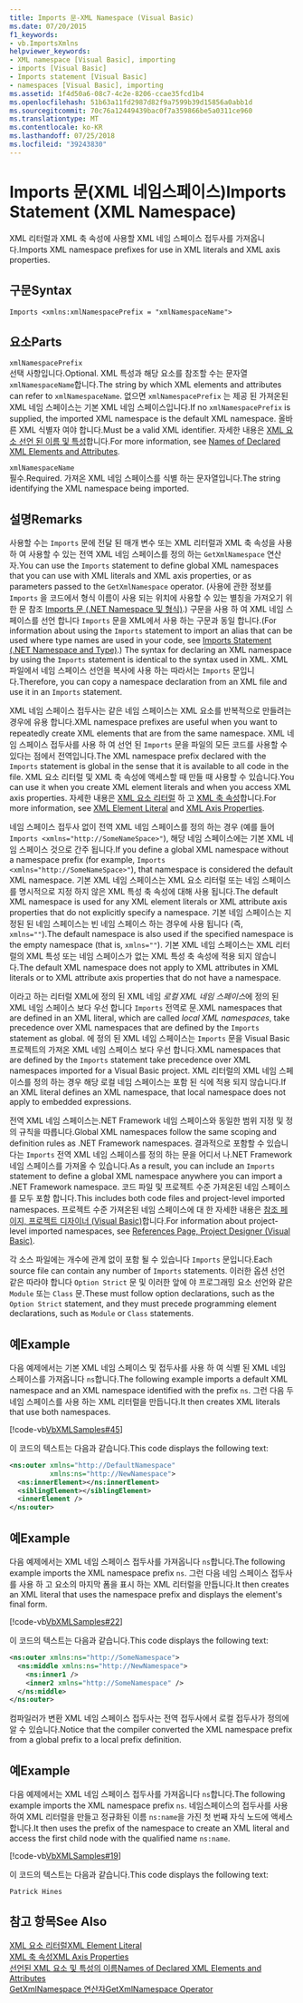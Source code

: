 ```yaml
---
title: Imports 문-XML Namespace (Visual Basic)
ms.date: 07/20/2015
f1_keywords:
- vb.ImportsXmlns
helpviewer_keywords:
- XML namespace [Visual Basic], importing
- imports [Visual Basic]
- Imports statement [Visual Basic]
- namespaces [Visual Basic], importing
ms.assetid: 1f4d50a6-08c7-4c2e-8206-ccae35fcd1b4
ms.openlocfilehash: 51b63a11fd2987d82f9a7599b39d15856a0abb1d
ms.sourcegitcommit: 70c76a12449439bac0f7a359866be5a0311ce960
ms.translationtype: MT
ms.contentlocale: ko-KR
ms.lasthandoff: 07/25/2018
ms.locfileid: "39243830"
---
```

# <a name="imports-statement-xml-namespace"></a><span data-ttu-id="286c2-102">Imports 문(XML 네임스페이스)</span><span class="sxs-lookup"><span data-stu-id="286c2-102">Imports Statement (XML Namespace)</span></span>
<span data-ttu-id="286c2-103">XML 리터럴과 XML 축 속성에 사용할 XML 네임 스페이스 접두사를 가져옵니다.</span><span class="sxs-lookup"><span data-stu-id="286c2-103">Imports XML namespace prefixes for use in XML literals and XML axis properties.</span></span>  
  
## <a name="syntax"></a><span data-ttu-id="286c2-104">구문</span><span class="sxs-lookup"><span data-stu-id="286c2-104">Syntax</span></span>  
  
```  
Imports <xmlns:xmlNamespacePrefix = "xmlNamespaceName">  
```  
  
## <a name="parts"></a><span data-ttu-id="286c2-105">요소</span><span class="sxs-lookup"><span data-stu-id="286c2-105">Parts</span></span>  
 `xmlNamespacePrefix`  
 <span data-ttu-id="286c2-106">선택 사항입니다.</span><span class="sxs-lookup"><span data-stu-id="286c2-106">Optional.</span></span> <span data-ttu-id="286c2-107">XML 특성과 해당 요소를 참조할 수는 문자열 `xmlNamespaceName`합니다.</span><span class="sxs-lookup"><span data-stu-id="286c2-107">The string by which XML elements and attributes can refer to `xmlNamespaceName`.</span></span> <span data-ttu-id="286c2-108">없으면 `xmlNamespacePrefix` 는 제공 된 가져온된 XML 네임 스페이스는 기본 XML 네임 스페이스입니다.</span><span class="sxs-lookup"><span data-stu-id="286c2-108">If no `xmlNamespacePrefix` is supplied, the imported XML namespace is the default XML namespace.</span></span> <span data-ttu-id="286c2-109">올바른 XML 식별자 여야 합니다.</span><span class="sxs-lookup"><span data-stu-id="286c2-109">Must be a valid XML identifier.</span></span> <span data-ttu-id="286c2-110">자세한 내용은 [XML 요소 선언 된 이름 및 특성](../../../visual-basic/programming-guide/language-features/xml/names-of-declared-xml-elements-and-attributes.md)합니다.</span><span class="sxs-lookup"><span data-stu-id="286c2-110">For more information, see [Names of Declared XML Elements and Attributes](../../../visual-basic/programming-guide/language-features/xml/names-of-declared-xml-elements-and-attributes.md).</span></span>  
  
 `xmlNamespaceName`  
 <span data-ttu-id="286c2-111">필수.</span><span class="sxs-lookup"><span data-stu-id="286c2-111">Required.</span></span> <span data-ttu-id="286c2-112">가져온 XML 네임 스페이스를 식별 하는 문자열입니다.</span><span class="sxs-lookup"><span data-stu-id="286c2-112">The string identifying the XML namespace being imported.</span></span>  
  
## <a name="remarks"></a><span data-ttu-id="286c2-113">설명</span><span class="sxs-lookup"><span data-stu-id="286c2-113">Remarks</span></span>  
 <span data-ttu-id="286c2-114">사용할 수는 `Imports` 문에 전달 된 매개 변수 또는 XML 리터럴과 XML 축 속성을 사용 하 여 사용할 수 있는 전역 XML 네임 스페이스를 정의 하는 `GetXmlNamespace` 연산자.</span><span class="sxs-lookup"><span data-stu-id="286c2-114">You can use the `Imports` statement to define global XML namespaces that you can use with XML literals and XML axis properties, or as parameters passed to the `GetXmlNamespace` operator.</span></span> <span data-ttu-id="286c2-115">(사용에 관한 정보를 `Imports` 을 코드에서 형식 이름이 사용 되는 위치에 사용할 수 있는 별칭을 가져오기 위한 문 참조 [Imports 문 (.NET Namespace 및 형식)](../../../visual-basic/language-reference/statements/imports-statement-net-namespace-and-type.md).) 구문을 사용 하 여 XML 네임 스페이스를 선언 합니다 `Imports` 문을 XML에서 사용 하는 구문과 동일 합니다.</span><span class="sxs-lookup"><span data-stu-id="286c2-115">(For information about using the `Imports` statement to import an alias that can be used where type names are used in your code, see [Imports Statement (.NET Namespace and Type)](../../../visual-basic/language-reference/statements/imports-statement-net-namespace-and-type.md).) The syntax for declaring an XML namespace by using the `Imports` statement is identical to the syntax used in XML.</span></span> <span data-ttu-id="286c2-116">XML 파일에서 네임 스페이스 선언을 복사에 사용 하는 따라서는 `Imports` 문입니다.</span><span class="sxs-lookup"><span data-stu-id="286c2-116">Therefore, you can copy a namespace declaration from an XML file and use it in an `Imports` statement.</span></span>  
  
 <span data-ttu-id="286c2-117">XML 네임 스페이스 접두사는 같은 네임 스페이스는 XML 요소를 반복적으로 만들려는 경우에 유용 합니다.</span><span class="sxs-lookup"><span data-stu-id="286c2-117">XML namespace prefixes are useful when you want to repeatedly create XML elements that are from the same namespace.</span></span> <span data-ttu-id="286c2-118">XML 네임 스페이스 접두사를 사용 하 여 선언 된 `Imports` 문을 파일의 모든 코드를 사용할 수 있다는 점에서 전역입니다.</span><span class="sxs-lookup"><span data-stu-id="286c2-118">The XML namespace prefix declared with the `Imports` statement is global in the sense that it is available to all code in the file.</span></span> <span data-ttu-id="286c2-119">XML 요소 리터럴 및 XML 축 속성에 액세스할 때 만들 때 사용할 수 있습니다.</span><span class="sxs-lookup"><span data-stu-id="286c2-119">You can use it when you create XML element literals and when you access XML axis properties.</span></span> <span data-ttu-id="286c2-120">자세한 내용은 [XML 요소 리터럴](../../../visual-basic/language-reference/xml-literals/xml-element-literal.md) 하 고 [XML 축 속성](../../../visual-basic/language-reference/xml-axis/xml-axis-properties.md)합니다.</span><span class="sxs-lookup"><span data-stu-id="286c2-120">For more information, see [XML Element Literal](../../../visual-basic/language-reference/xml-literals/xml-element-literal.md) and [XML Axis Properties](../../../visual-basic/language-reference/xml-axis/xml-axis-properties.md).</span></span>  
  
 <span data-ttu-id="286c2-121">네임 스페이스 접두사 없이 전역 XML 네임 스페이스를 정의 하는 경우 (예를 들어 `Imports <xmlns="http://SomeNameSpace>"`), 해당 네임 스페이스에는 기본 XML 네임 스페이스 것으로 간주 됩니다.</span><span class="sxs-lookup"><span data-stu-id="286c2-121">If you define a global XML namespace without a namespace prefix (for example, `Imports <xmlns="http://SomeNameSpace>"`), that namespace is considered the default XML namespace.</span></span> <span data-ttu-id="286c2-122">기본 XML 네임 스페이스는 XML 요소 리터럴 또는 네임 스페이스를 명시적으로 지정 하지 않은 XML 특성 축 속성에 대해 사용 됩니다.</span><span class="sxs-lookup"><span data-stu-id="286c2-122">The default XML namespace is used for any XML element literals or XML attribute axis properties that do not explicitly specify a namespace.</span></span> <span data-ttu-id="286c2-123">기본 네임 스페이스는 지정된 된 네임 스페이스는 빈 네임 스페이스 하는 경우에 사용 됩니다 (즉, `xmlns=""`).</span><span class="sxs-lookup"><span data-stu-id="286c2-123">The default namespace is also used if the specified namespace is the empty namespace (that is, `xmlns=""`).</span></span> <span data-ttu-id="286c2-124">기본 XML 네임 스페이스는 XML 리터럴의 XML 특성 또는 네임 스페이스가 없는 XML 특성 축 속성에 적용 되지 않습니다.</span><span class="sxs-lookup"><span data-stu-id="286c2-124">The default XML namespace does not apply to XML attributes in XML literals or to XML attribute axis properties that do not have a namespace.</span></span>  
  
 <span data-ttu-id="286c2-125">이라고 하는 리터럴 XML에 정의 된 XML 네임 *로컬 XML 네임 스페이스*에 정의 된 XML 네임 스페이스 보다 우선 합니다 `Imports` 전역로 문.</span><span class="sxs-lookup"><span data-stu-id="286c2-125">XML namespaces that are defined in an XML literal, which are called *local XML namespaces*, take precedence over XML namespaces that are defined by the `Imports` statement as global.</span></span> <span data-ttu-id="286c2-126">에 정의 된 XML 네임 스페이스는 `Imports` 문을 Visual Basic 프로젝트의 가져온 XML 네임 스페이스 보다 우선 합니다.</span><span class="sxs-lookup"><span data-stu-id="286c2-126">XML namespaces that are defined by the `Imports` statement take precedence over XML namespaces imported for a Visual Basic project.</span></span> <span data-ttu-id="286c2-127">XML 리터럴의 XML 네임 스페이스를 정의 하는 경우 해당 로컬 네임 스페이스는 포함 된 식에 적용 되지 않습니다.</span><span class="sxs-lookup"><span data-stu-id="286c2-127">If an XML literal defines an XML namespace, that local namespace does not apply to embedded expressions.</span></span>  
  
 <span data-ttu-id="286c2-128">전역 XML 네임 스페이스는.NET Framework 네임 스페이스와 동일한 범위 지정 및 정의 규칙을 따릅니다.</span><span class="sxs-lookup"><span data-stu-id="286c2-128">Global XML namespaces follow the same scoping and definition rules as .NET Framework namespaces.</span></span> <span data-ttu-id="286c2-129">결과적으로 포함할 수 있습니다는 `Imports` 전역 XML 네임 스페이스를 정의 하는 문을 어디서 나.NET Framework 네임 스페이스를 가져올 수 있습니다.</span><span class="sxs-lookup"><span data-stu-id="286c2-129">As a result, you can include an `Imports` statement to define a global XML namespace anywhere you can import a .NET Framework namespace.</span></span> <span data-ttu-id="286c2-130">코드 파일 및 프로젝트 수준 가져온된 네임 스페이스를 모두 포함 합니다.</span><span class="sxs-lookup"><span data-stu-id="286c2-130">This includes both code files and project-level imported namespaces.</span></span> <span data-ttu-id="286c2-131">프로젝트 수준 가져온된 네임 스페이스에 대 한 자세한 내용은 [참조 페이지, 프로젝트 디자이너 (Visual Basic)](/visualstudio/ide/reference/references-page-project-designer-visual-basic)합니다.</span><span class="sxs-lookup"><span data-stu-id="286c2-131">For information about project-level imported namespaces, see [References Page, Project Designer (Visual Basic)](/visualstudio/ide/reference/references-page-project-designer-visual-basic).</span></span>  
  
 <span data-ttu-id="286c2-132">각 소스 파일에는 개수에 관계 없이 포함 될 수 있습니다 `Imports` 문입니다.</span><span class="sxs-lookup"><span data-stu-id="286c2-132">Each source file can contain any number of `Imports` statements.</span></span> <span data-ttu-id="286c2-133">이러한 옵션 선언 같은 따라야 합니다 `Option Strict` 문 및 이러한 앞에 야 프로그래밍 요소 선언와 같은 `Module` 또는 `Class` 문.</span><span class="sxs-lookup"><span data-stu-id="286c2-133">These must follow option declarations, such as the `Option Strict` statement, and they must precede programming element declarations, such as `Module` or `Class` statements.</span></span>  
  
## <a name="example"></a><span data-ttu-id="286c2-134">예</span><span class="sxs-lookup"><span data-stu-id="286c2-134">Example</span></span>  
 <span data-ttu-id="286c2-135">다음 예제에서는 기본 XML 네임 스페이스 및 접두사를 사용 하 여 식별 된 XML 네임 스페이스를 가져옵니다 `ns`합니다.</span><span class="sxs-lookup"><span data-stu-id="286c2-135">The following example imports a default XML namespace and an XML namespace identified with the prefix `ns`.</span></span> <span data-ttu-id="286c2-136">그런 다음 두 네임 스페이스를 사용 하는 XML 리터럴을 만듭니다.</span><span class="sxs-lookup"><span data-stu-id="286c2-136">It then creates XML literals that use both namespaces.</span></span>  
  
 [!code-vb[VbXMLSamples#45](../../../visual-basic/language-reference/operators/codesnippet/VisualBasic/imports-statement-xml-namespace_1.vb)]  
  
 <span data-ttu-id="286c2-137">이 코드의 텍스트는 다음과 같습니다.</span><span class="sxs-lookup"><span data-stu-id="286c2-137">This code displays the following text:</span></span>  
  
```xml  
<ns:outer xmlns="http://DefaultNamespace"   
          xmlns:ns="http://NewNamespace">  
  <ns:innerElement></ns:innerElement>  
  <siblingElement></siblingElement>  
  <innerElement />  
</ns:outer>  
```  
  
## <a name="example"></a><span data-ttu-id="286c2-138">예</span><span class="sxs-lookup"><span data-stu-id="286c2-138">Example</span></span>  
 <span data-ttu-id="286c2-139">다음 예제에서는 XML 네임 스페이스 접두사를 가져옵니다 `ns`합니다.</span><span class="sxs-lookup"><span data-stu-id="286c2-139">The following example imports the XML namespace prefix `ns`.</span></span> <span data-ttu-id="286c2-140">그런 다음 네임 스페이스 접두사를 사용 하 고 요소의 마지막 폼을 표시 하는 XML 리터럴을 만듭니다.</span><span class="sxs-lookup"><span data-stu-id="286c2-140">It then creates an XML literal that uses the namespace prefix and displays the element's final form.</span></span>  
  
 [!code-vb[VbXMLSamples#22](../../../visual-basic/language-reference/operators/codesnippet/VisualBasic/imports-statement-xml-namespace_2.vb)]  
  
 <span data-ttu-id="286c2-141">이 코드의 텍스트는 다음과 같습니다.</span><span class="sxs-lookup"><span data-stu-id="286c2-141">This code displays the following text:</span></span>  
  
```xml  
<ns:outer xmlns:ns="http://SomeNamespace">  
  <ns:middle xmlns:ns="http://NewNamespace">  
    <ns:inner1 />  
    <inner2 xmlns="http://SomeNamespace" />  
  </ns:middle>  
</ns:outer>  
```  
  
 <span data-ttu-id="286c2-142">컴파일러가 변환 XML 네임 스페이스 접두사는 전역 접두사에서 로컬 접두사가 정의에 알 수 있습니다.</span><span class="sxs-lookup"><span data-stu-id="286c2-142">Notice that the compiler converted the XML namespace prefix from a global prefix to a local prefix definition.</span></span>  
  
## <a name="example"></a><span data-ttu-id="286c2-143">예</span><span class="sxs-lookup"><span data-stu-id="286c2-143">Example</span></span>  
 <span data-ttu-id="286c2-144">다음 예제에서는 XML 네임 스페이스 접두사를 가져옵니다 `ns`합니다.</span><span class="sxs-lookup"><span data-stu-id="286c2-144">The following example imports the XML namespace prefix `ns`.</span></span> <span data-ttu-id="286c2-145">네임스페이스의 접두사를 사용하여 XML 리터럴을 만들고 정규화된 이름 `ns:name`을 가진 첫 번째 자식 노드에 액세스합니다.</span><span class="sxs-lookup"><span data-stu-id="286c2-145">It then uses the prefix of the namespace to create an XML literal and access the first child node with the qualified name `ns:name`.</span></span>  
  
 [!code-vb[VbXMLSamples#19](../../../visual-basic/language-reference/operators/codesnippet/VisualBasic/imports-statement-xml-namespace_3.vb)]  
  
 <span data-ttu-id="286c2-146">이 코드의 텍스트는 다음과 같습니다.</span><span class="sxs-lookup"><span data-stu-id="286c2-146">This code displays the following text:</span></span>  
  
 `Patrick Hines`  
  
## <a name="see-also"></a><span data-ttu-id="286c2-147">참고 항목</span><span class="sxs-lookup"><span data-stu-id="286c2-147">See Also</span></span>  
 [<span data-ttu-id="286c2-148">XML 요소 리터럴</span><span class="sxs-lookup"><span data-stu-id="286c2-148">XML Element Literal</span></span>](../../../visual-basic/language-reference/xml-literals/xml-element-literal.md)  
 [<span data-ttu-id="286c2-149">XML 축 속성</span><span class="sxs-lookup"><span data-stu-id="286c2-149">XML Axis Properties</span></span>](../../../visual-basic/language-reference/xml-axis/xml-axis-properties.md)  
 [<span data-ttu-id="286c2-150">선언된 XML 요소 및 특성의 이름</span><span class="sxs-lookup"><span data-stu-id="286c2-150">Names of Declared XML Elements and Attributes</span></span>](../../../visual-basic/programming-guide/language-features/xml/names-of-declared-xml-elements-and-attributes.md)  
 [<span data-ttu-id="286c2-151">GetXmlNamespace 연산자</span><span class="sxs-lookup"><span data-stu-id="286c2-151">GetXmlNamespace Operator</span></span>](../../../visual-basic/language-reference/operators/getxmlnamespace-operator.md)
